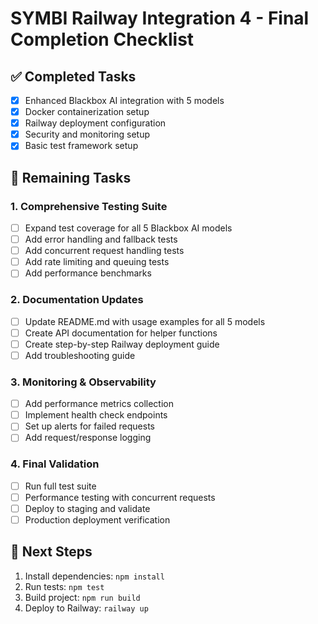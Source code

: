 # SYMBI Railway Integration 4 - Final Completion Checklist

## ✅ Completed Tasks
- [x] Enhanced Blackbox AI integration with 5 models
- [x] Docker containerization setup
- [x] Railway deployment configuration
- [x] Security and monitoring setup
- [x] Basic test framework setup

## 🔄 Remaining Tasks

### 1. Comprehensive Testing Suite
- [ ] Expand test coverage for all 5 Blackbox AI models
- [ ] Add error handling and fallback tests
- [ ] Add concurrent request handling tests
- [ ] Add rate limiting and queuing tests
- [ ] Add performance benchmarks

### 2. Documentation Updates
- [ ] Update README.md with usage examples for all 5 models
- [ ] Create API documentation for helper functions
- [ ] Create step-by-step Railway deployment guide
- [ ] Add troubleshooting guide

### 3. Monitoring & Observability
- [ ] Add performance metrics collection
- [ ] Implement health check endpoints
- [ ] Set up alerts for failed requests
- [ ] Add request/response logging

### 4. Final Validation
- [ ] Run full test suite
- [ ] Performance testing with concurrent requests
- [ ] Deploy to staging and validate
- [ ] Production deployment verification

## 🎯 Next Steps
1. Install dependencies: `npm install`
2. Run tests: `npm test`
3. Build project: `npm run build`
4. Deploy to Railway: `railway up`
